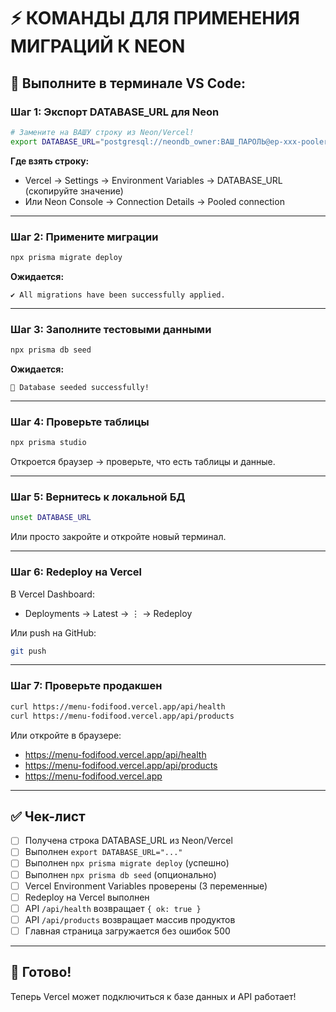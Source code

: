 # ⚡ КОМАНДЫ ДЛЯ ПРИМЕНЕНИЯ МИГРАЦИЙ К NEON

## 🎯 Выполните в терминале VS Code:

### Шаг 1: Экспорт DATABASE_URL для Neon

```bash
# Замените на ВАШУ строку из Neon/Vercel!
export DATABASE_URL="postgresql://neondb_owner:ВАШ_ПАРОЛЬ@ep-xxx-pooler.region.aws.neon.tech/neondb?sslmode=require"
```

**Где взять строку:**
- Vercel → Settings → Environment Variables → DATABASE_URL (скопируйте значение)
- Или Neon Console → Connection Details → Pooled connection

---

### Шаг 2: Примените миграции

```bash
npx prisma migrate deploy
```

**Ожидается:**
```
✔ All migrations have been successfully applied.
```

---

### Шаг 3: Заполните тестовыми данными

```bash
npx prisma db seed
```

**Ожидается:**
```
🎉 Database seeded successfully!
```

---

### Шаг 4: Проверьте таблицы

```bash
npx prisma studio
```

Откроется браузер → проверьте, что есть таблицы и данные.

---

### Шаг 5: Вернитесь к локальной БД

```bash
unset DATABASE_URL
```

Или просто закройте и откройте новый терминал.

---

### Шаг 6: Redeploy на Vercel

В Vercel Dashboard:
- Deployments → Latest → ⋮ → Redeploy

Или push на GitHub:
```bash
git push
```

---

### Шаг 7: Проверьте продакшен

```bash
curl https://menu-fodifood.vercel.app/api/health
curl https://menu-fodifood.vercel.app/api/products
```

Или откройте в браузере:
- https://menu-fodifood.vercel.app/api/health
- https://menu-fodifood.vercel.app/api/products
- https://menu-fodifood.vercel.app

---

## ✅ Чек-лист

- [ ] Получена строка DATABASE_URL из Neon/Vercel
- [ ] Выполнен `export DATABASE_URL="..."`
- [ ] Выполнен `npx prisma migrate deploy` (успешно)
- [ ] Выполнен `npx prisma db seed` (опционально)
- [ ] Vercel Environment Variables проверены (3 переменные)
- [ ] Redeploy на Vercel выполнен
- [ ] API `/api/health` возвращает `{ ok: true }`
- [ ] API `/api/products` возвращает массив продуктов
- [ ] Главная страница загружается без ошибок 500

---

## 🎉 Готово!

Теперь Vercel может подключиться к базе данных и API работает!
